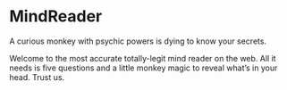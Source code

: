 # MindReader

A curious monkey with psychic powers is dying to know your secrets.

Welcome to the most accurate totally-legit mind reader on the web.
All it needs is five questions and a little monkey magic to reveal what’s in your head. Trust us. 